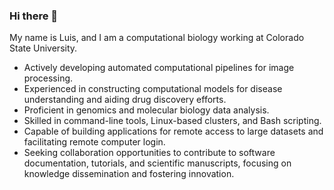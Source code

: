 ### Hi there 👋

My name is Luis, and I am a computational biology working at Colorado State University. 

- Actively developing automated computational pipelines for image processing.
- Experienced in constructing computational models for disease understanding and aiding drug discovery efforts.
- Proficient in genomics and molecular biology data analysis.
- Skilled in command-line tools, Linux-based clusters, and Bash scripting.
- Capable of building applications for remote access to large datasets and facilitating remote computer login.
- Seeking collaboration opportunities to contribute to software documentation, tutorials, and scientific manuscripts, focusing on knowledge dissemination and fostering innovation.
